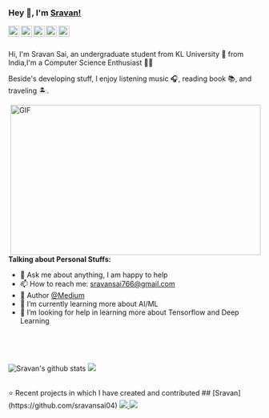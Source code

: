 ### Hey 👋, I'm [Sravan!](https://github.com/sravansai04)


<a href="https://www.linkedin.com/in/sravan-sai-393a58189/">
  <img align="left" alt="Sravan's LinkdeIN" width="22px" src="https://cdn.jsdelivr.net/npm/simple-icons@v3/icons/linkedin.svg" />
</a>
<a href="https://www.youtube.com/c/PlayWithCoding">
  <img align="left" alt="Sravan's Channel" width="22px" src="https://cdn.jsdelivr.net/npm/simple-icons@v3/icons/youtube.svg" />
</a>
<a href="https://medium.com/@sravansai">
  <img align="left" alt="Sravan's Medium" width="22px" src="https://cdn.jsdelivr.net/npm/simple-icons@v3/icons/medium.svg" />
</a>
<a href="https://www.instagram.com/python.india_/">
  <img align="left" alt="Sravan's Instagram" width="22px" src="https://cdn.jsdelivr.net/npm/simple-icons@v3/icons/instagram.svg" />
</a>
<a href="https://twitter.com/Sravan62765671">
  <img align="left" alt="Sravan's Resume | Twitter" width="22px" src="https://cdn.jsdelivr.net/npm/simple-icons@v3/icons/twitter.svg" />
</a>
<br />
<br />

Hi, I'm Sravan Sai, an undergraduate student from KL University 🚀 from India,I'm a Computer Science Enthusiast 👨‍💻 


Beside's developing stuff, I enjoy listening music 🎧, reading book 📚, and traveling 🏝️.

  <img align="right" alt="GIF" width="500" height="300" src="https://websiteoncall.com/wp-content/uploads/2020/03/software_development.gif" />
  
  
**Talking about Personal Stuffs:**


- 💬 Ask me about anything, I am happy to help
- 📫 How to reach me: sravansai766@gmail.com
- :green_book: Author [@Medium](https://medium.com/@sravansai)
- 🌱 I’m currently learning more about AI/ML 
- 🤔 I’m looking for help in learning more about Tensorflow and Deep Learning

&nbsp;

<br>

![Sravan's github stats](https://github-readme-stats.vercel.app/api?username=sravansai04&show_icons=true&hide_border=true)
<img src="https://github-readme-stats.vercel.app/api/top-langs/?username=sravansai04&layout=compact&hide=html&theme=radical%22%20alt=%22sravansai04" />

<br>
⭐️ Recent projects in which I have created and contributed ## [Sravan](https://github.com/sravansai04)

<a href="https://github.com/sravansai04/PERMISSION-APPROVAL-SYSTEM">
  <img src="https://github-readme-stats.vercel.app/api/pin/?username=sravansai04&repo=PERMISSION-APPROVAL-SYSTEM" />
  </a>
  
  <a href="https://github.com/sravansai04/Loan Prediction">
  <img src="https://github-readme-stats.vercel.app/api/pin/?username=sravansai04&repo=Loan Prediction" />
  </a>
